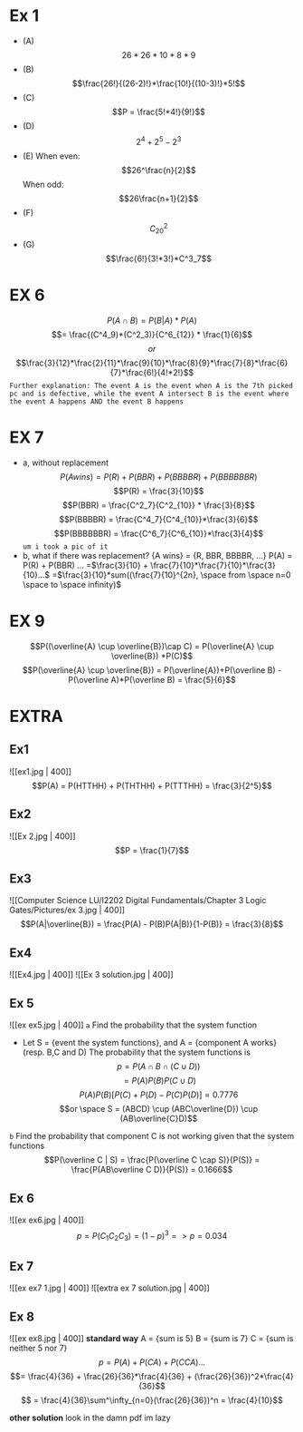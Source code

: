 # Ex 1
- (A)
$$26*26*10*8*9$$
- (B)
$$\frac{26!}{(26-2)!}*\frac{10!}{(10-3)!}*5!$$
- (C)
$$P = \frac{5!*4!}{9!}$$
- (D)
$$2^4+2^5-2^3$$
- (E)
When even: $$26^\frac{n}{2}$$
When odd: $$26\frac{n+1}{2}$$
- (F)
$$C^2_{20}$$
- (G)
$$\frac{6!}{3!*3!}*C^3_7$$

# EX 6
$$P(A\cap B) = P(B|A)*P(A)$$
$$= \frac{(C^4_9)*(C^2_3)}{C^6_{12}} * \frac{1}{6}$$
$$or$$
$$\frac{3}{12}*\frac{2}{11}*\frac{9}{10}*\frac{8}{9}*\frac{7}{8}*\frac{6}{7}*\frac{6!}{4!*2!}$$
`Further explanation: The event A is the event when A is the 7th picked pc and is defective, while the event A intersect B is the event where the event A happens AND the event B happens`

# EX 7
- a, without replacement
$$P(A wins) = P(R) + P(BBR) + P(BBBBR) + P(BBBBBBR)$$
$$P(R) = \frac{3}{10}$$
$$P(BBR) = \frac{C^2_7}{C^2_{10}} * \frac{3}{8}$$
$$P(BBBBR) = \frac{C^4_7}{C^4_{10}}*\frac{3}{6}$$
$$P(BBBBBBR) = \frac{C^6_7}{C^6_{10}}*\frac{3}{4}$$
`um i took a pic of it`
- b, what if there was replacement?
{A wins} = {R, BBR, BBBBR, ...}
P(A) = P(R) + P(BBR) ...
=$\frac{3}{10} + \frac{7}{10}*\frac{7}{10}*\frac{3}{10}...$
=$\frac{3}{10}*sum((\frac{7}{10}^{2n}, \space from \space n=0 \space to \space infinity)$

# EX 9
$$P((\overline{A} \cup \overline{B})\cap C) = P(\overline{A} \cup \overline{B}) *P(C)$$
$$P(\overline{A} \cup \overline{B}) = P(\overline{A})+P(\overline B) - P(\overline A)*P(\overline B) = \frac{5}{6}$$
# EXTRA
## Ex1 
![[ex1.jpg | 400]]
$$P(A) = P(HTTHH) + P(THTHH) + P(TTTHH) = \frac{3}{2^5}$$

## Ex2
![[Ex 2.jpg | 400]]
$$P = \frac{1}{7}$$

## Ex3
![[Computer Science LU/I2202 Digital Fundamentals/Chapter 3 Logic Gates/Pictures/ex 3.jpg | 400]]
$$P(A|\overline{B}) = \frac{P(A) - P(B)P(A|B)}{1-P(B)} = \frac{3}{8}$$

## Ex4
![[Ex4.jpg | 400]]
![[Ex 3 solution.jpg | 400]]

## Ex 5
![[ex ex5.jpg | 400]]
`a` Find the probability that the system function
- Let S = {event the system functions}, and A = {component A works} (resp. B,C and D)
The probability that the system functions is
$$p = P(A \cap B \cap (C \cup D))$$
$$= P(A)P(B)P(C \cup D)$$
$$P(A)P(B)[P(C)+P(D)-P(C)P(D)] = 0.7776$$
$$or \space S = (ABCD) \cup (ABC\overline{D}) \cup (AB\overline{C}D)$$

`b` Find the probability that component C is not working given that the system functions
$$P(\overline C | S) = \frac{P(\overline C \cap S)}{P(S)} = \frac{P(AB\overline C D)}{P(S)} = 0.1666$$

## Ex 6
![[ex ex6.jpg | 400]]
$$p = P(C_1C_2C_3) = (1-p)^3 => p = 0.034$$

## Ex 7
![[ex ex7 1.jpg | 400]]
![[extra ex 7 solution.jpg | 400]]

## Ex 8
![[ex ex8.jpg  | 400]]
**standard way**
A = {sum is 5}
B = {sum is 7}
C = {sum is neither 5 nor 7}
$$p = P(A)+ P(CA) + P(CCA)...$$
$$= \frac{4}{36} + \frac{26}{36}*\frac{4}{36} + (\frac{26}{36})^2*\frac{4}{36}$$
$$ = \frac{4}{36}\sum^\infty_{n=0}(\frac{26}{36})^n = \frac{4}{10}$$

**other solution**
look in the damn pdf im lazy